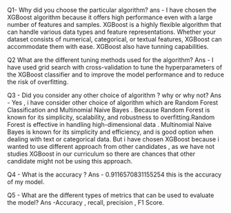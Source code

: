 Q1- Why did you choose the particular algorithm?
ans - I have chosen the XGBoost algorithm because it offers high performance even with a large number of features and samples.
XGBoost is a highly flexible algorithm that can handle various data types and feature representations. Whether your dataset consists of numerical, categorical, or textual features, XGBoost can accommodate them with ease.
XGBoost also have tunning capabilities.

Q2 What are the different tuning methods used for the algorithm?
Ans - I have used grid search with cross-validation to tune the hyperparameters of the XGBoost classifier and to improve the  model performance and  to reduce the risk of overfitting. 

Q3 - Did you consider any other choice of algorithm ? why or why not?
Ans - Yes , i have consider other choice of algorithm which are Random Forest Classification and Multinomial Naive Bayes . Because Random Forest is  known for its simplicity, scalability, and robustness to overfitting.Random Forest is  effective in handling high-dimensional data . Multinomial Naive Bayes is known for its simplicity and efficiency, and is good option when dealing with text or categorical data.
But i have chosen XGBoost because i wanted to use different approach from other candidates , as we have not studies XGBoost in our curriculum so there are chances that other candidate might not be using this approach.

Q4 - What is the accuracy ?
Ans - 0.9116570831155254 this is the accuracy of my model.

Q5 - What are the different types of metrics that can be used to evaluate the model?
Ans -Accuracy , recall, precision , F1 Score.

